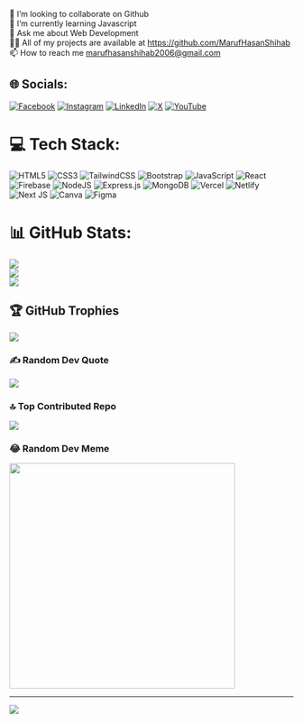 
👯 I’m looking to collaborate on Github<br>🌱 I’m currently learning Javascript<br>💬 Ask me about Web Development<br>👨‍💻 All of my projects are available at https://github.com/MarufHasanShihab<br>📫 How to reach me marufhasanshihab2006@gmail.com


## 🌐 Socials:
[![Facebook](https://img.shields.io/badge/Facebook-%231877F2.svg?logo=Facebook&logoColor=white)](https://facebook.com/CodeWithMaruf) [![Instagram](https://img.shields.io/badge/Instagram-%23E4405F.svg?logo=Instagram&logoColor=white)](https://instagram.com/CodeWithMaruf) [![LinkedIn](https://img.shields.io/badge/LinkedIn-%230077B5.svg?logo=linkedin&logoColor=white)](https://linkedin.com/in/maruf-hasan-shihab) [![X](https://img.shields.io/badge/X-black.svg?logo=X&logoColor=white)](https://x.com/CodeWithMaruf) [![YouTube](https://img.shields.io/badge/YouTube-%23FF0000.svg?logo=YouTube&logoColor=white)](https://youtube.com/@CodeWithMarufHasan) 

# 💻 Tech Stack:
![HTML5](https://img.shields.io/badge/html5-%23E34F26.svg?style=for-the-badge&logo=html5&logoColor=white) ![CSS3](https://img.shields.io/badge/css3-%231572B6.svg?style=for-the-badge&logo=css3&logoColor=white) ![TailwindCSS](https://img.shields.io/badge/tailwindcss-%2338B2AC.svg?style=for-the-badge&logo=tailwind-css&logoColor=white) ![Bootstrap](https://img.shields.io/badge/bootstrap-%238511FA.svg?style=for-the-badge&logo=bootstrap&logoColor=white) ![JavaScript](https://img.shields.io/badge/javascript-%23323330.svg?style=for-the-badge&logo=javascript&logoColor=%23F7DF1E) ![React](https://img.shields.io/badge/react-%2320232a.svg?style=for-the-badge&logo=react&logoColor=%2361DAFB) ![Firebase](https://img.shields.io/badge/firebase-%23039BE5.svg?style=for-the-badge&logo=firebase) ![NodeJS](https://img.shields.io/badge/node.js-6DA55F?style=for-the-badge&logo=node.js&logoColor=white) ![Express.js](https://img.shields.io/badge/express.js-%23404d59.svg?style=for-the-badge&logo=express&logoColor=%2361DAFB) ![MongoDB](https://img.shields.io/badge/MongoDB-%234ea94b.svg?style=for-the-badge&logo=mongodb&logoColor=white) ![Vercel](https://img.shields.io/badge/vercel-%23000000.svg?style=for-the-badge&logo=vercel&logoColor=white) ![Netlify](https://img.shields.io/badge/netlify-%23000000.svg?style=for-the-badge&logo=netlify&logoColor=#00C7B7) ![Next JS](https://img.shields.io/badge/Next-black?style=for-the-badge&logo=next.js&logoColor=white) ![Canva](https://img.shields.io/badge/Canva-%2300C4CC.svg?style=for-the-badge&logo=Canva&logoColor=white) ![Figma](https://img.shields.io/badge/figma-%23F24E1E.svg?style=for-the-badge&logo=figma&logoColor=white)
# 📊 GitHub Stats:
![](https://github-readme-stats.vercel.app/api?username=MarufHasanShihab&theme=dark&hide_border=false&include_all_commits=true&count_private=true)<br/>
![](https://github-readme-streak-stats.herokuapp.com/?user=MarufHasanShihab&theme=dark&hide_border=false)<br/>
![](https://github-readme-stats.vercel.app/api/top-langs/?username=MarufHasanShihab&theme=dark&hide_border=false&include_all_commits=true&count_private=true&layout=compact)

## 🏆 GitHub Trophies
![](https://github-profile-trophy.vercel.app/?username=MarufHasanShihab&theme=radical&no-frame=false&no-bg=false&margin-w=4)

### ✍️ Random Dev Quote
![](https://quotes-github-readme.vercel.app/api?type=horizontal&theme=radical)

### 🔝 Top Contributed Repo
![](https://github-contributor-stats.vercel.app/api?username=MarufHasanShihab&limit=5&theme=dark&combine_all_yearly_contributions=true)

### 😂 Random Dev Meme
<img src='https://randommeme-five.vercel.app/' style="height: 400px;"/>

---
[![](https://visitcount.itsvg.in/api?id=MarufHasanShihab&icon=0&color=0)](https://visitcount.itsvg.in)

<!-- Proudly created with GPRM ( https://gprm.itsvg.in ) -->
